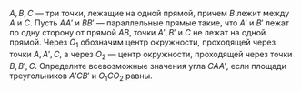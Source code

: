 $A, B, C$ — три
точки, лежащие на одной прямой, 
причем $B$ лежит между $A$ и $C$.
Пусть $AA'$ и $BB'$ — параллельные прямые
такие, что $A'$ и $B'$ лежат по одну сторону 
от прямой $AB$, точки $A',B'$ и $C$ не лежат на одной
прямой. Через $O_1$ обозначим центр окружности, 
проходящей через точки $A,A',C$, а через $O_2$ —
центр окружности, проходящей через точки $B,B',C$.
Определите всевозможные значения угла $CAA'$,
если площади треугольников $A'CB'$ и $O_1CO_2$ равны.